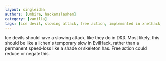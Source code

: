 ```yaml
---
layout: singleidea
authors: [Umbire, hackemslashem]
category: [vanilla]
tags: [ice devil, slowing attack, free action, implemented in xnethack]
---
```

Ice devils should have a slowing attack, like they do in D&D. Most likely, this
should be like a lichen's temporary slow in EvilHack, rather than a permanent
speed-loss like a shade or skeleton has. Free action could reduce or negate
this.
